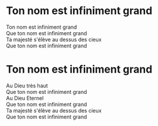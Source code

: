 # Ton nom est infiniment grand    
Ton nom est infiniment grand    
Que ton nom est infiniment grand    
Ta majesté s'élève au dessus des cieux    
Que ton nom est infiniment grand    
    
# Ton nom est infiniment grand    
Au Dieu très haut    
Que ton nom est infiniment grand    
Au Dieu Eternel    
Que ton nom est infiniment grand    
Ta majesté s'élève au dessus des cieux    
Que ton nom est infiniment grand    
